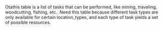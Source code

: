 Otathis table is a list of tasks that can be performed, like mining, traveling, woodcutting, fishing, etc.. Need this table because different task types are only available for certain location_types, and each type of task yields a set of possible resources.
